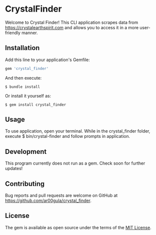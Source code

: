# CrystalFinder

Welcome to Crystal Finder! This CLI application scrapes data from https://crystalearthspirit.com and allows you to access it in a more user-friendly manner.

## Installation

Add this line to your application's Gemfile:

```ruby
gem 'crystal_finder'
```

And then execute:

    $ bundle install

Or install it yourself as:

    $ gem install crystal_finder

## Usage

To use application, open your terminal. While in the crystal_finder folder, execute 
    $ bin/crystal-finder 
and follow prompts in application.


## Development

This program currently does not run as a gem. Check soon for further updates!

<!-- After checking out the repo, run `bin/setup` to install dependencies. You can also run `bin/console` for an interactive prompt that will allow you to experiment.

To install this gem onto your local machine, run `bundle exec rake install`. To release a new version, update the version number in `version.rb`, and then run `bundle exec rake release`, which will create a git tag for the version, push git commits and tags, and push the `.gem` file to [rubygems.org](https://rubygems.org). -->

## Contributing

Bug reports and pull requests are welcome on GitHub at https://github.com/ar00gula/crystal_finder.


## License

The gem is available as open source under the terms of the [MIT License](https://opensource.org/licenses/MIT).
